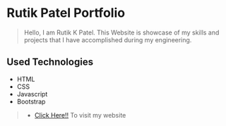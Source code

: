 # Rutik Patel Portfolio

> Hello, I am Rutik K Patel. This Website is showcase of my skills and projects that I have accomplished during my engineering.

## Used Technologies 
- HTML
- CSS
- Javascript
- Bootstrap


> - [Click Here!!](https://rutikkpatel.github.io/Portfolio1/) To visit my website
